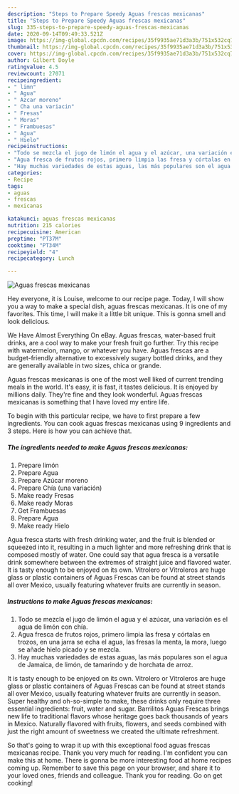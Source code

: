 ```yaml
---
description: "Steps to Prepare Speedy Aguas frescas mexicanas"
title: "Steps to Prepare Speedy Aguas frescas mexicanas"
slug: 335-steps-to-prepare-speedy-aguas-frescas-mexicanas
date: 2020-09-14T09:49:33.521Z
image: https://img-global.cpcdn.com/recipes/35f9935ae71d3a3b/751x532cq70/aguas-frescas-mexicanas-foto-principal.jpg
thumbnail: https://img-global.cpcdn.com/recipes/35f9935ae71d3a3b/751x532cq70/aguas-frescas-mexicanas-foto-principal.jpg
cover: https://img-global.cpcdn.com/recipes/35f9935ae71d3a3b/751x532cq70/aguas-frescas-mexicanas-foto-principal.jpg
author: Gilbert Doyle
ratingvalue: 4.5
reviewcount: 27071
recipeingredient:
- " limn"
- " Agua"
- " Azcar moreno"
- " Cha una variacin"
- " Fresas"
- " Moras"
- " Frambuesas"
- " Agua"
- " Hielo"
recipeinstructions:
- "Todo se mezcla el jugo de limón el agua y el azúcar, una variación es el agua de limón con chía."
- "Agua fresca de frutos rojos, primero limpia las fresa y córtalas en trozos, en una jarra se echa el agua, las fresas la menta, la mora, luego se añade hielo picado y se mezcla."
- "Hay muchas variedades de estas aguas, las más populares son el agua de Jamaica, de limón, de tamarindo y de horchata de arroz."
categories:
- Recipe
tags:
- aguas
- frescas
- mexicanas

katakunci: aguas frescas mexicanas 
nutrition: 215 calories
recipecuisine: American
preptime: "PT37M"
cooktime: "PT34M"
recipeyield: "4"
recipecategory: Lunch

---
```



![Aguas frescas mexicanas](https://img-global.cpcdn.com/recipes/35f9935ae71d3a3b/751x532cq70/aguas-frescas-mexicanas-foto-principal.jpg)

Hey everyone, it is Louise, welcome to our recipe page. Today, I will show you a way to make a special dish, aguas frescas mexicanas. It is one of my favorites. This time, I will make it a little bit unique. This is gonna smell and look delicious.

We Have Almost Everything On eBay. Aguas frescas, water-based fruit drinks, are a cool way to make your fresh fruit go further. Try this recipe with watermelon, mango, or whatever you have. Aguas frescas are a budget-friendly alternative to excessively sugary bottled drinks, and they are generally available in two sizes, chica or grande.

Aguas frescas mexicanas is one of the most well liked of current trending meals in the world. It's easy, it is fast, it tastes delicious. It is enjoyed by millions daily. They're fine and they look wonderful. Aguas frescas mexicanas is something that I have loved my entire life.


To begin with this particular recipe, we have to first prepare a few ingredients. You can cook aguas frescas mexicanas using 9 ingredients and 3 steps. Here is how you can achieve that.

<!--inarticleads1-->

##### The ingredients needed to make Aguas frescas mexicanas:

1. Prepare  limón
1. Prepare  Agua
1. Prepare  Azúcar moreno
1. Prepare  Chía (una variación)
1. Make ready  Fresas
1. Make ready  Moras
1. Get  Frambuesas
1. Prepare  Agua
1. Make ready  Hielo


Agua fresca starts with fresh drinking water, and the fruit is blended or squeezed into it, resulting in a much lighter and more refreshing drink that is composed mostly of water. One could say that agua fresca is a versatile drink somewhere between the extremes of straight juice and flavored water. It is tasty enough to be enjoyed on its own. Vitrolero or Vitroleros are huge glass or plastic containers of Aguas Frescas can be found at street stands all over Mexico, usually featuring whatever fruits are currently in season. 

<!--inarticleads2-->

##### Instructions to make Aguas frescas mexicanas:

1. Todo se mezcla el jugo de limón el agua y el azúcar, una variación es el agua de limón con chía.
1. Agua fresca de frutos rojos, primero limpia las fresa y córtalas en trozos, en una jarra se echa el agua, las fresas la menta, la mora, luego se añade hielo picado y se mezcla.
1. Hay muchas variedades de estas aguas, las más populares son el agua de Jamaica, de limón, de tamarindo y de horchata de arroz.


It is tasty enough to be enjoyed on its own. Vitrolero or Vitroleros are huge glass or plastic containers of Aguas Frescas can be found at street stands all over Mexico, usually featuring whatever fruits are currently in season. Super healthy and oh-so-simple to make, these drinks only require three essential ingredients: fruit, water and sugar. Barrilitos Aguas Frescas brings new life to traditional flavors whose heritage goes back thousands of years in Mexico. Naturally flavored with fruits, flowers, and seeds combined with just the right amount of sweetness we created the ultimate refreshment. 

So that's going to wrap it up with this exceptional food aguas frescas mexicanas recipe. Thank you very much for reading. I'm confident you can make this at home. There is gonna be more interesting food at home recipes coming up. Remember to save this page on your browser, and share it to your loved ones, friends and colleague. Thank you for reading. Go on get cooking!
